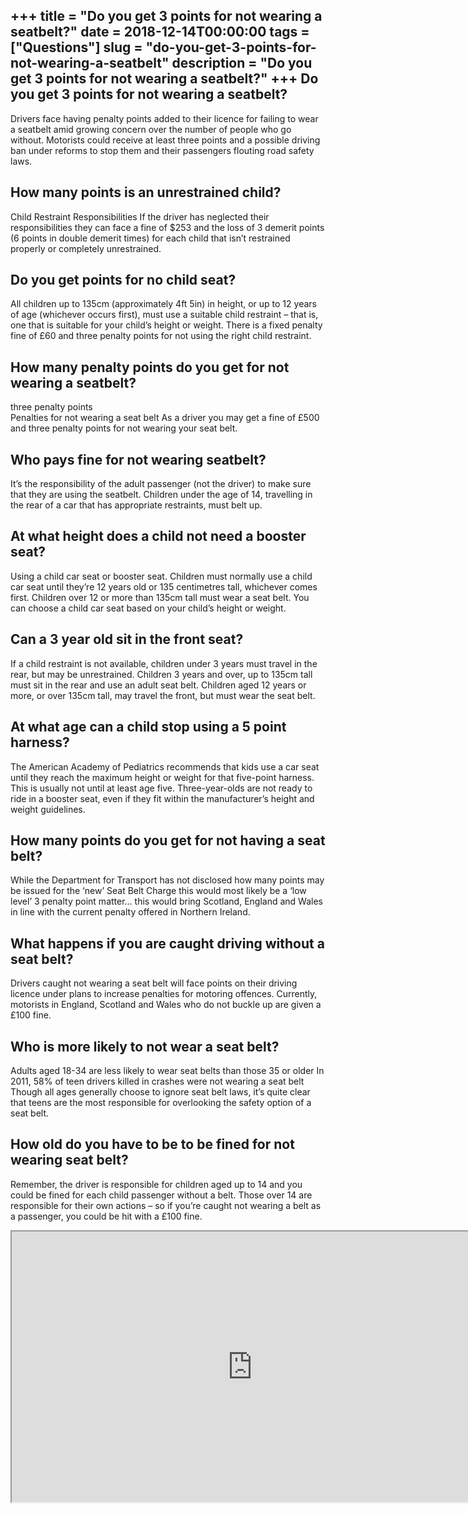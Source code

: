 +++
title = "Do you get 3 points for not wearing a seatbelt?"
date = 2018-12-14T00:00:00
tags = ["Questions"]
slug = "do-you-get-3-points-for-not-wearing-a-seatbelt"
description = "Do you get 3 points for not wearing a seatbelt?"
+++
Do you get 3 points for not wearing a seatbelt?
-----------------------------------------------

Drivers face having penalty points added to their licence for failing to wear a seatbelt amid growing concern over the number of people who go without. Motorists could receive at least three points and a possible driving ban under reforms to stop them and their passengers flouting road safety laws.

How many points is an unrestrained child?
-----------------------------------------

Child Restraint Responsibilities If the driver has neglected their responsibilities they can face a fine of $253 and the loss of 3 demerit points (6 points in double demerit times) for each child that isn’t restrained properly or completely unrestrained.

Do you get points for no child seat?
------------------------------------

All children up to 135cm (approximately 4ft 5in) in height, or up to 12 years of age (whichever occurs first), must use a suitable child restraint – that is, one that is suitable for your child’s height or weight. There is a fixed penalty fine of £60 and three penalty points for not using the right child restraint.

How many penalty points do you get for not wearing a seatbelt?
--------------------------------------------------------------

three penalty points  
Penalties for not wearing a seat belt As a driver you may get a fine of £500 and three penalty points for not wearing your seat belt.

Who pays fine for not wearing seatbelt?
---------------------------------------

It’s the responsibility of the adult passenger (not the driver) to make sure that they are using the seatbelt. Children under the age of 14, travelling in the rear of a car that has appropriate restraints, must belt up.

At what height does a child not need a booster seat?
----------------------------------------------------

Using a child car seat or booster seat. Children must normally use a child car seat until they’re 12 years old or 135 centimetres tall, whichever comes first. Children over 12 or more than 135cm tall must wear a seat belt. You can choose a child car seat based on your child’s height or weight.

Can a 3 year old sit in the front seat?
---------------------------------------

If a child restraint is not available, children under 3 years must travel in the rear, but may be unrestrained. Children 3 years and over, up to 135cm tall must sit in the rear and use an adult seat belt. Children aged 12 years or more, or over 135cm tall, may travel the front, but must wear the seat belt.

At what age can a child stop using a 5 point harness?
-----------------------------------------------------

The American Academy of Pediatrics recommends that kids use a car seat until they reach the maximum height or weight for that five-point harness. This is usually not until at least age five. Three-year-olds are not ready to ride in a booster seat, even if they fit within the manufacturer’s height and weight guidelines.

How many points do you get for not having a seat belt?
------------------------------------------------------

While the Department for Transport has not disclosed how many points may be issued for the ‘new’ Seat Belt Charge this would most likely be a ‘low level’ 3 penalty point matter… this would bring Scotland, England and Wales in line with the current penalty offered in Northern Ireland.

What happens if you are caught driving without a seat belt?
-----------------------------------------------------------

Drivers caught not wearing a seat belt will face points on their driving licence under plans to increase penalties for motoring offences. Currently, motorists in England, Scotland and Wales who do not buckle up are given a £100 fine.

Who is more likely to not wear a seat belt?
-------------------------------------------

Adults aged 18-34 are less likely to wear seat belts than those 35 or older In 2011, 58% of teen drivers killed in crashes were not wearing a seat belt Though all ages generally choose to ignore seat belt laws, it’s quite clear that teens are the most responsible for overlooking the safety option of a seat belt.

How old do you have to be to be fined for not wearing seat belt?
----------------------------------------------------------------

Remember, the driver is responsible for children aged up to 14 and you could be fined for each child passenger without a belt. Those over 14 are responsible for their own actions – so if you’re caught not wearing a belt as a passenger, you could be hit with a £100 fine.

<iframe allow="accelerometer; autoplay; clipboard-write; encrypted-media; gyroscope; picture-in-picture" allowfullscreen="" class="__youtube_prefs__  epyt-is-override  no-lazyload" data-no-lazy="1" data-origheight="433" data-origwidth="770" data-skipgform_ajax_framebjll="" height="433" id="_ytid_14153" loading="lazy" src="https://www.youtube.com/embed/crUUr7FnBMI?enablejsapi=1&autoplay=0&cc_load_policy=0&cc_lang_pref=&iv_load_policy=1&loop=0&modestbranding=0&rel=1&fs=1&playsinline=0&autohide=2&theme=dark&color=red&controls=1&" title="YouTube player" width="770"></iframe>